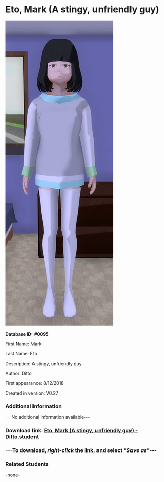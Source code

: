 # Eto, Mark (A stingy, unfriendly guy)

<img src="../../Files/Images/Eto, Mark (A stingy, unfriendly guy).png" title="Eto, Mark (A stingy, unfriendly guy) - Ditto">

**Database ID: #0095**

First Name: Mark

Last Name: Eto

Description: A stingy, unfriendly guy

Author: Ditto

First appearance: 8/12/2018

Created in version: V0.27

### Additional information

---No additional information available---

### Download link: <a href="https://raw.githubusercontent.com/Arbiter1223/Daigaku-Gurashi-Custom-Students/master/Files/Student%20Files/Eto%2C%20Mark%20(A%20stingy%2C%20unfriendly%20guy)%20-%20Ditto.student">Eto, Mark (A stingy, unfriendly guy) - Ditto.student</a>

### ---**To download, _right-click_ the link, and select _"Save as"_**---

### Related Students

-none-

